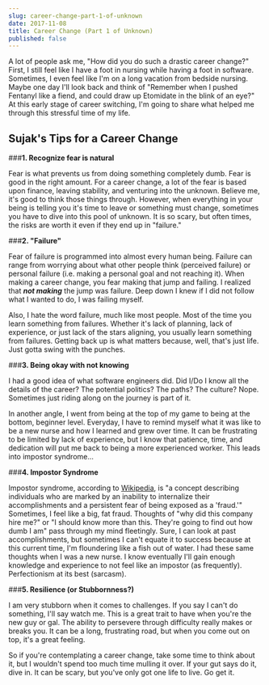 ```yaml
---
slug: career-change-part-1-of-unknown
date: 2017-11-08
title: Career Change (Part 1 of Unknown)
published: false
---
```


A lot of people ask me, "How did you do such a drastic career change?" First, I still feel like I have a foot in nursing while having a foot in software. Sometimes, I even feel like I'm on a long vacation from bedside nursing. Maybe one day I'll look back and think of "Remember when I pushed Fentanyl like a fiend, and could draw up Etomidate in the blink of an eye?" At this early stage of career switching, I'm going to share what helped me through this stressful time of my life.

## Sujak's Tips for a Career Change
###<strong>1. Recognize fear is natural</strong>

Fear is what prevents us from doing something completely dumb. Fear is good in the right amount. For a career change, a lot of the fear is based upon finance, leaving stability, and venturing into the unknown. Believe me, it's good to think those things through. However, when everything in your being is telling you it's time to leave or something must change, sometimes you have to dive into this pool of unknown. It is so scary, but often times, the risks are worth it even if they end up in "failure."

###<strong>2. "Failure"</strong>

Fear of failure is programmed into almost every human being. Failure can range from worrying about what other people think (perceived failure) or personal failure (i.e. making a personal goal and not reaching it). When making a career change, you fear making that jump and failing. I realized that <strong><em>not making</em></strong> the jump was failure. Deep down I knew if I did not follow what I wanted to do, I was failing myself.

Also, I hate the word failure, much like most people. Most of the time you learn something from failures. Whether it's lack of planning, lack of experience, or just lack of the stars aligning, you usually learn something from failures. Getting back up is what matters because, well, that's just life. Just gotta swing with the punches.

###<strong>3. Being okay with not knowing</strong>

I had a good idea of what software engineers did. Did I/Do I know all the details of the career? The potential politics? The paths? The culture? Nope. Sometimes just riding along on the journey is part of it.

In another angle, I went from being at the top of my game to being at the bottom, beginner level. Everyday, I have to remind myself what it was like to be a new nurse and how I learned and grew over time. It can be frustrating to be limited by lack of experience, but I know that patience, time, and dedication will put me back to being a more experienced worker. This leads into impostor syndrome...

###<strong>4. Impostor Syndrome</strong>

Impostor syndrome, according to <a href="https://en.wikipedia.org/wiki/Impostor_syndrome" target="_blank" rel="noopener">Wikipedia</a>, is "a concept describing individuals who are marked by an inability to internalize their accomplishments and a persistent fear of being exposed as a 'fraud.'" Sometimes, I feel like a big, fat fraud. Thoughts of "why did this company hire me?" or "I should know more than this. They're going to find out how dumb I am" pass through my mind fleetingly. Sure, I can look at past accomplishments, but sometimes I can't equate it to success because at this current time, I'm floundering like a fish out of water. I had these same thoughts when I was a new nurse. I know eventually I'll gain enough knowledge and experience to not feel like an impostor (as frequently). Perfectionism at its best (sarcasm).

###<strong>5. Resilience (or Stubbornness?)</strong>

I am very stubborn when it comes to challenges. If you say I can't do something, I'll say watch me. This is a great trait to have when you're the new guy or gal. The ability to persevere through difficulty really makes or breaks you. It can be a long, frustrating road, but when you come out on top, it's a great feeling.

So if you're contemplating a career change, take some time to think about it, but I wouldn't spend too much time mulling it over. If your gut says do it, dive in. It can be scary, but you've only got one life to live. Go get it.